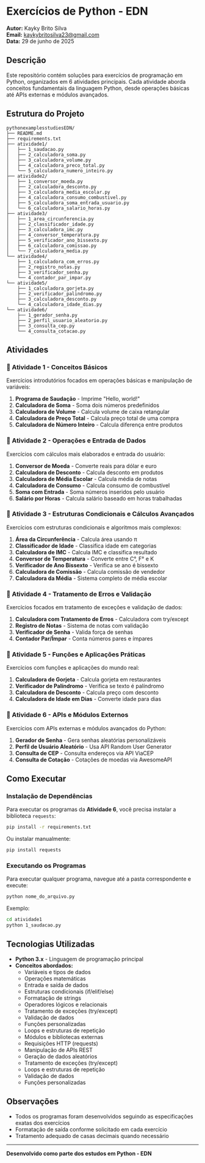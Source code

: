# Exercícios de Python - EDN

**Autor:** Kayky Brito Silva  
**Email:** kaykybritosilva23@gmail.com  
**Data:** 29 de junho de 2025

## Descrição

Este repositório contém soluções para exercícios de programação em Python, organizados em 6 atividades principais. Cada atividade aborda conceitos fundamentais da linguagem Python, desde operações básicas até APIs externas e módulos avançados.

## Estrutura do Projeto

```
pythonexamplesstudiesEDN/
├── README.md
├── requirements.txt
├── atividade1/
│   ├── 1_saudacao.py
│   ├── 2_calculadora_soma.py
│   ├── 3_calculadora_volume.py
│   ├── 4_calculadora_preco_total.py
│   └── 5_calculadora_numero_inteiro.py
├── atividade2/
│   ├── 1_conversor_moeda.py
│   ├── 2_calculadora_desconto.py
│   ├── 3_calculadora_media_escolar.py
│   ├── 4_calculadora_consumo_combustivel.py
│   ├── 5_calculadora_soma_entrada_usuario.py
│   └── 6_calculadora_salario_horas.py
├── atividade3/
│   ├── 1_area_circunferencia.py
│   ├── 2_classificador_idade.py
│   ├── 3_calculadora_imc.py
│   ├── 4_conversor_temperatura.py
│   ├── 5_verificador_ano_bissexto.py
│   ├── 6_calculadora_comissao.py
│   └── 7_calculadora_media.py
└── atividade4/
    ├── 1_calculadora_com_erros.py
    ├── 2_registro_notas.py
    ├── 3_verificador_senha.py
    └── 4_contador_par_impar.py
└── atividade5/
    ├── 1_calculadora_gorjeta.py
    ├── 2_verificador_palindromo.py
    ├── 3_calculadora_desconto.py
    └── 4_calculadora_idade_dias.py
└── atividade6/
    ├── 1_gerador_senha.py
    ├── 2_perfil_usuario_aleatorio.py
    ├── 3_consulta_cep.py
    └── 4_consulta_cotacao.py
```

## Atividades

### 📁 Atividade 1 - Conceitos Básicos
Exercícios introdutórios focados em operações básicas e manipulação de variáveis:

1. **Programa de Saudação** - Imprime "Hello, world!"
2. **Calculadora de Soma** - Soma dois números predefinidos
3. **Calculadora de Volume** - Calcula volume de caixa retangular
4. **Calculadora de Preço Total** - Calcula preço total de uma compra
5. **Calculadora de Número Inteiro** - Calcula diferença entre produtos

### 📁 Atividade 2 - Operações e Entrada de Dados
Exercícios com cálculos mais elaborados e entrada do usuário:

1. **Conversor de Moeda** - Converte reais para dólar e euro
2. **Calculadora de Desconto** - Calcula desconto em produtos
3. **Calculadora de Média Escolar** - Calcula média de notas
4. **Calculadora de Consumo** - Calcula consumo de combustível
5. **Soma com Entrada** - Soma números inseridos pelo usuário
6. **Salário por Horas** - Calcula salário baseado em horas trabalhadas

### 📁 Atividade 3 - Estruturas Condicionais e Cálculos Avançados
Exercícios com estruturas condicionais e algoritmos mais complexos:

1. **Área da Circunferência** - Calcula área usando π
2. **Classificador de Idade** - Classifica idade em categorias
3. **Calculadora de IMC** - Calcula IMC e classifica resultado
4. **Conversor de Temperatura** - Converte entre C°, F° e K
5. **Verificador de Ano Bissexto** - Verifica se ano é bissexto
6. **Calculadora de Comissão** - Calcula comissão de vendedor
7. **Calculadora da Média** - Sistema completo de média escolar

### 📁 Atividade 4 - Tratamento de Erros e Validação
Exercícios focados em tratamento de exceções e validação de dados:

1. **Calculadora com Tratamento de Erros** - Calculadora com try/except
2. **Registro de Notas** - Sistema de notas com validação
3. **Verificador de Senha** - Valida força de senhas
4. **Contador Par/Ímpar** - Conta números pares e ímpares

### 📁 Atividade 5 - Funções e Aplicações Práticas
Exercícios com funções e aplicações do mundo real:

1. **Calculadora de Gorjeta** - Calcula gorjeta em restaurantes
2. **Verificador de Palíndromo** - Verifica se texto é palíndromo
3. **Calculadora de Desconto** - Calcula preço com desconto
4. **Calculadora de Idade em Dias** - Converte idade para dias

### 📁 Atividade 6 - APIs e Módulos Externos
Exercícios com APIs externas e módulos avançados do Python:

1. **Gerador de Senha** - Gera senhas aleatórias personalizáveis
2. **Perfil de Usuário Aleatório** - Usa API Random User Generator
3. **Consulta de CEP** - Consulta endereços via API ViaCEP
4. **Consulta de Cotação** - Cotações de moedas via AwesomeAPI

## Como Executar

### Instalação de Dependências

Para executar os programas da **Atividade 6**, você precisa instalar a biblioteca `requests`:

```bash
pip install -r requirements.txt
```

Ou instalar manualmente:
```bash
pip install requests
```

### Executando os Programas

Para executar qualquer programa, navegue até a pasta correspondente e execute:

```bash
python nome_do_arquivo.py
```

Exemplo:
```bash
cd atividade1
python 1_saudacao.py
```

## Tecnologias Utilizadas

- **Python 3.x** - Linguagem de programação principal
- **Conceitos abordados:**
  - Variáveis e tipos de dados
  - Operações matemáticas
  - Entrada e saída de dados
  - Estruturas condicionais (if/elif/else)
  - Formatação de strings
  - Operadores lógicos e relacionais
  - Tratamento de exceções (try/except)
  - Validação de dados
  - Funções personalizadas
  - Loops e estruturas de repetição
  - Módulos e bibliotecas externas
  - Requisições HTTP (requests)
  - Manipulação de APIs REST
  - Geração de dados aleatórios
  - Tratamento de exceções (try/except)
  - Loops e estruturas de repetição
  - Validação de dados
  - Funções personalizadas

## Observações

- Todos os programas foram desenvolvidos seguindo as especificações exatas dos exercícios
- Formatação de saída conforme solicitado em cada exercício
- Tratamento adequado de casas decimais quando necessário

---

**Desenvolvido como parte dos estudos em Python - EDN**